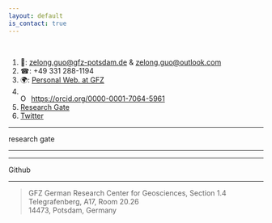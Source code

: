 ```yaml
---
layout: default
is_contact: true
---
```


<br>

1. &#128231;: zelong.guo@gfz-potsdam.de & zelong.guo@outlook.com  
2. &#9742;: +49 331 288-1194  
3. &#127757;: [Personal Web. at GFZ](https://www.gfz-potsdam.de/en/staff/zelong-guo/sec14/)
4. <div itemscope itemtype="https://schema.org/Person"><a itemprop="sameAs" content="https://orcid.org/0000-0001-7064-5961" href="https://orcid.org/0000-0001-7064-5961" target="orcid.widget" rel="me noopener noreferrer" style="vertical-align:top;"><img src="https://orcid.org/sites/default/files/images/orcid_16x16.png" style="width:1em;margin-right:.5em;" alt="ORCID iD icon">https://orcid.org/0000-0001-7064-5961</a></div>
5. [Research Gate](https://www.researchgate.net/profile/Zelong-Guo)  
6. [Twitter](https://twitter.com/zelong_guo)  

---
<link rel="stylesheet" href="./academicons/css/academicons.min.css"/>
<i class="ai ai-google-scholar ai-2x ai-pull-left"></i>research gate

---
---
<script src="https://kit.fontawesome.com/c30765c418.js" crossorigin="anonymous"></script>
<i class="fa-brands fa-github-square"></i> Github


***

> GFZ German Research Center for Geosciences, Section 1.4   
Telegrafenberg, A17, Room 20.26  
14473, Potsdam, Germany

<br>

